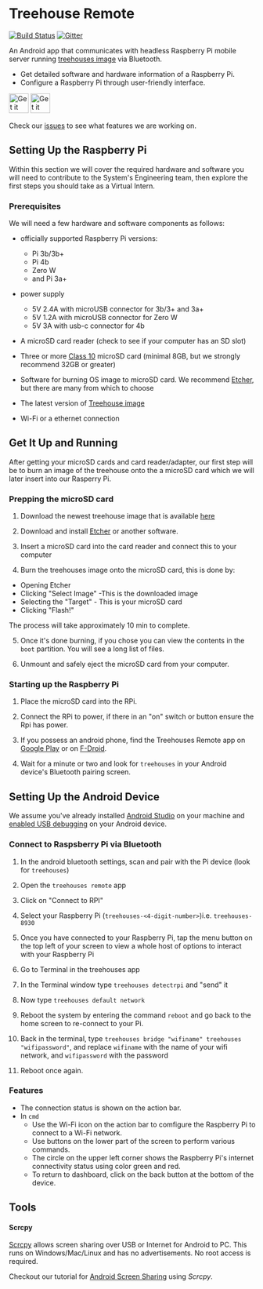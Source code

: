 # Treehouse Remote

[![Build Status](https://travis-ci.org/treehouses/remote.svg?branch=master)](https://travis-ci.org/treehouses/remote) [![Gitter](https://badges.gitter.im/Join%20Chat.svg)](https://gitter.im/treehouses/Lobby?utm_source=badge&utm_medium=badge&utm_campaign=pr-badge&utm_content=badge)


An Android app that communicates with headless Raspberry Pi mobile server running [treehouses image](https://github.com/treehouses/builder) via Bluetooth.
- Get detailed software and hardware information of a Raspberry Pi.
- Configure a Raspberry Pi through user-friendly interface.

[<img src="https://play.google.com/intl/en_us/badges/images/generic/en-play-badge.png"
     alt="Get it on Google Play"
     height="40">](https://play.google.com/store/apps/details?id=io.treehouses.remote)
[<img src="https://fdroid.gitlab.io/artwork/badge/get-it-on.png"
     alt="Get it on F-Droid"
     height="40">](https://f-droid.org/packages/io.treehouses.remote/)

Check our [issues](https://github.com/treehouses/remote/issues) to see what features we are working on.

## Setting Up the Raspberry Pi
Within this section we will cover the required hardware and software you will need to contribute to the System's Engineering team, then explore the first steps you should take as a Virtual Intern.

### Prerequisites

We will need a few hardware and software components as follows:

* officially supported Raspberry Pi versions:
  - Pi 3b/3b+
  - Pi 4b
  - Zero W
  - and Pi 3a+

* power supply
  - 5V 2.4A with microUSB connector for 3b/3+ and 3a+
  - 5V 1.2A with microUSB connector for Zero W
  - 5V 3A with usb-c connector for 4b

* A microSD card reader (check to see if your computer has an SD slot)  

* Three or more [Class 10](https://www.sdcard.org/developers/overview/speed_class/index.html) microSD card (minimal 8GB, but we strongly recommend 32GB or greater)

* Software for burning OS image to microSD card. We recommend [Etcher](https://etcher.io), but there are many from which to choose

* The latest version of [Treehouse image](http://dev.ole.org/)

* Wi-Fi or a ethernet connection


## Get It Up and Running
After getting your microSD cards and card reader/adapter, our first step will be to burn an image of the treehouse onto the a microSD card which we will later insert into our Rasperry Pi.

### Prepping the microSD card
1. Download the newest treehouse image that is available [here](https://treehouses.io/#!pages/download.md)

2. Download and install [Etcher](https://etcher.io) or another software.

3. Insert a microSD card into the card reader and connect this to your computer 

4.   Burn the treehouses image onto the microSD card, this is done by:
* Opening Etcher
* Clicking "Select Image" -This is the downloaded image
* Selecting the "Target" - This is your microSD card
* Clicking "Flash!"

The process will take approximately 10 min to complete.

5.  Once it's done burning,  if you chose you can view the contents in the `boot` partition. You will see a long list of files.

6. Unmount and safely eject the microSD card from your computer. 

### Starting up the Raspberry Pi
1. Place the microSD card into the RPi.

2. Connect the RPi to power, if there in an "on" switch or button ensure the Rpi has power.

3. If you possess an android phone, find the Treehouses Remote app on [Google Play](https://play.google.com/store/apps/details?id=io.treehouses.remote) or on [F-Droid](https://f-droid.org/packages/io.treehouses.remote/).

4. Wait for a minute or two and look for `treehouses` in your Android device's Bluetooth pairing screen.


## Setting Up the Android Device

We assume you've already installed [Android Studio](https://developer.android.com/studio/install) on your machine and [enabled USB debugging](https://developer.android.com/studio/command-line/adb#Enabling) on your Android device.

### Connect to Raspsberry Pi via Bluetooth

1. In the android bluetooth settings, scan and pair with the Pi device (look for `treehouses`)

2. Open the `treehouses remote` app 

3. Click on "Connect to RPI"  

4. Select your Raspberry Pi (`treehouses-<4-digit-number>`)i.e. `treehouses-8930` 

5. Once you have connected to your Raspberry Pi, tap the menu button on the top left of your screen to view a whole host of options to interact with your Raspberry Pi  

6. Go to Terminal in the treehouses app 

7. In the Terminal window type `treehouses detectrpi` and "send" it 

8. Now type `treehouses default network`  

9. Reboot the system by entering the command `reboot` and go back to the home screen to re-connect to your Pi.  

10. Back in the terminal, type `treehouses bridge "wifiname" treehouses "wifipassword"`, and replace `wifiname` with the name of your wifi network, and `wifipassword` with the password 

11. Reboot once again. 

### Features

- The connection status is shown on the action bar.
- In `cmd`
  - Use the Wi-Fi icon on the action bar to comfigure the Raspberry Pi to connect to a Wi-Fi network.
  - Use buttons on the lower part of the screen to perform various commands.
  - The circle on the upper left corner shows the Raspberry Pi's internet connectivity status using color green and red.
  - To return to dashboard, click on the back button at the bottom of the device.


## Tools

#### Scrcpy

[Scrcpy](https://github.com/Genymobile/scrcpy) allows screen sharing over USB or Internet for Android to PC. This runs on Windows/Mac/Linux and has no advertisements. No root access is required. 

Checkout our tutorial for [Android Screen Sharing](https://treehouses.io/#!./pages/blog/20190925-mobilescreenshare.md) using *Scrcpy*.

